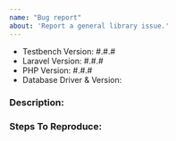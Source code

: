 ```yaml
---
name: "Bug report"
about: 'Report a general library issue.'
---
```


- Testbench Version: #.#.#
- Laravel Version: #.#.#
- PHP Version: #.#.#
- Database Driver & Version:

### Description:


### Steps To Reproduce:
